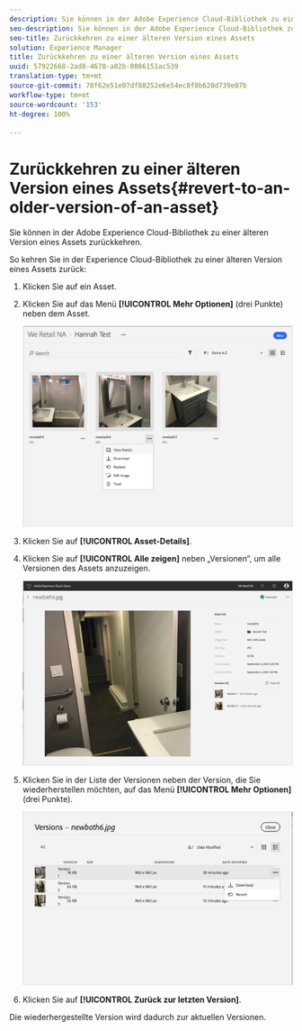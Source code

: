 ```yaml
---
description: Sie können in der Adobe Experience Cloud-Bibliothek zu einer älteren Version eines Assets zurückkehren.
seo-description: Sie können in der Adobe Experience Cloud-Bibliothek zu einer älteren Version eines Assets zurückkehren.
seo-title: Zurückkehren zu einer älteren Version eines Assets
solution: Experience Manager
title: Zurückkehren zu einer älteren Version eines Assets
uuid: 57922668-2ad8-4670-a02b-0086151ac539
translation-type: tm+mt
source-git-commit: 78f62e51e07df88252e6e54ec8f0b620d739e07b
workflow-type: tm+mt
source-wordcount: '153'
ht-degree: 100%

---
```



# Zurückkehren zu einer älteren Version eines Assets{#revert-to-an-older-version-of-an-asset}

Sie können in der Adobe Experience Cloud-Bibliothek zu einer älteren Version eines Assets zurückkehren.

So kehren Sie in der Experience Cloud-Bibliothek zu einer älteren Version eines Assets zurück:

1. Klicken Sie auf ein Asset.
1. Klicken Sie auf das Menü **[!UICONTROL Mehr Optionen]** (drei Punkte) neben dem Asset.

   ![](assets/library_asset_options.png)

1. Klicken Sie auf **[!UICONTROL Asset-Details]**.
1. Klicken Sie auf **[!UICONTROL Alle zeigen]** neben „Versionen“, um alle Versionen des Assets anzuzeigen.

   ![](assets/library_details_versions.png)

1. Klicken Sie in der Liste der Versionen neben der Version, die Sie wiederherstellen möchten, auf das Menü **[!UICONTROL Mehr Optionen]** (drei Punkte).

   ![](assets/library_versions_download_revert.png)

1. Klicken Sie auf **[!UICONTROL Zurück zur letzten Version]**.

Die wiederhergestellte Version wird dadurch zur aktuellen Versionen.
